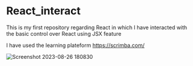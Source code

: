 # React_interact
This is my first repository regarding React in which I have interacted with the basic control over React using JSX feature 



I have used the learning plateform https://scrimba.com/




![Screenshot 2023-08-26 180830](https://github.com/aryat10/React_interact/assets/107941072/be2c6cbe-0926-4539-8cbe-72f552e71ed0)
